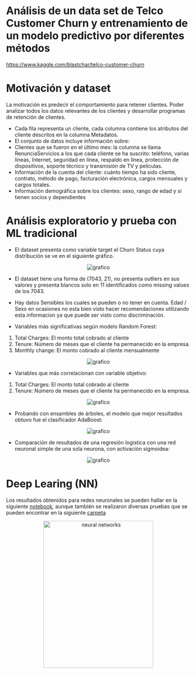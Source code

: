 # Análisis de un data set de Telco Customer Churn y entrenamiento de un modelo predictivo por diferentes métodos

https://www.kaggle.com/blastchar/telco-customer-churn


# Motivación y dataset

La motivación es predecir el comportamiento para retener clientes. Poder analizar todos los datos relevantes de los clientes y desarrollar programas de retención de clientes.

* Cada fila representa un cliente, cada columna contiene los atributos del cliente descritos en la columna Metadatos.
* El conjunto de datos incluye información sobre:
* Clientes que se fueron en el último mes: la columna se llama RenunciaServicios a los que cada cliente se ha suscrito: teléfono, varias líneas, Internet, seguridad en línea, respaldo en línea, protección de dispositivos, soporte técnico y transmisión de TV y películas.
* Información de la cuenta del cliente: cuánto tiempo ha sido cliente, contrato, método de pago, facturación electrónica, cargos mensuales y cargos totales.
* Información demográfica sobre los clientes: sexo, rango de edad y si tienen socios y dependientes

# Análisis exploratorio y prueba con ML tradicional

* El dataset presenta como variable target el Churn Status cuya distribución se ve en el siguiente gráfico.

<p align="center">
  <img src="https://github.com/Adrok24/tp_digital_house/blob/version_1/imagenes/image_1.png?raw=true" alt="grafico"/>
</p>

* El dataset tiene una forma de (7043, 21), no presenta outliers en sus valores y presenta blancos solo en 11 identificados como missing values de los 7043.

* Hay datos Sensibles los cuales se pueden o no tener en cuenta. Edad / Sexo en ocasiones no esta bien visto hacer recomendaciones utilizando esta informacion ya que puede ser visto como discriminación.

* Variables más significativas según modelo Random Forest:

1. Total Charges: El monto total cobrado al cliente
2. Tenure: Número de meses que el cliente ha
permanecido en la empresa.
3. Monthly change: El monto cobrado al cliente mensualmente

<p align="center">
  <img src="https://github.com/Adrok24/tp_digital_house/blob/version_1/imagenes/image_2.png?raw=true" alt="grafico"/>
</p>

* Variables que más correlacionan con variable objetivo:

1. Total Charges: El monto total cobrado al cliente
2. Tenure: Número de meses que el cliente ha permanecido en la empresa.

<p align="center">
  <img src="https://github.com/Adrok24/tp_digital_house/blob/version_1/imagenes/image_3.png?raw=true" alt="grafico"/>
</p>

* Probando con ensambles de árboles, el modelo que mejor resultados obtuvo fue el clasificador AdaBoost:

<p align="center">
  <img src="https://github.com/Adrok24/tp_digital_house/blob/version_1/imagenes/image_4.png?raw=true" alt="grafico"/>
</p>

* Comparación de resultados de una regresión logistica con una red neuronal simple de una sola neurona, con activación sigmoidea:

<p align="center">
  <img src="https://github.com/Adrok24/tp_digital_house/blob/version_1/imagenes/image_6.png?raw=true" alt="grafico"/>
</p>


# Deep Learing (NN)

Los resultados obtenidos para redes neuronales se pueden hallar en la siguiente [notebook](https://github.com/Adrok24/tp_digital_house/blob/version_1/neural_networks/NN_final.ipynb), aunque también se realizaron diversas pruebas que se pueden encontrar en la siguiente [carpeta](https://github.com/Adrok24/tp_digital_house/blob/version_1/neural_networks/)

<p  align="center">
  <img src="https://github.com/Adrok24/tp_digital_house/blob/version_1/imagenes/image_7.png?raw=true" width="300" height="400" alt="neural networks"/>
</p>
